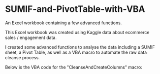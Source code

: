 # SUMIF-and-PivotTable-with-VBA
An Excel workbook containing a few advanced functions.

This Excel workbook was created using Kaggle data about ecommerce sales / engagement data.

I created some advanced functions to analyse the data including a SUMIF sheet, a Pivot Table, as well as a VBA macro to automate the raw data cleanse process.

Below is the VBA code for the "CleanseAndCreateColumns" macro:
